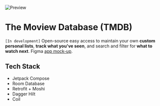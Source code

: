 ![Preview](https://github.com/user-attachments/assets/3ecb0c94-380f-44ab-93cc-d8d1c38bf2ee)

# The Moview Database (TMDB)
`[In development]`
Open-source easy access to maintain your own **custom personal lists**, **track what you've seen**, and search and filter for **what to watch next**. Figma [app mock-up](https://www.figma.com/design/0QLq5N267sWYTKCgPKvbEJ/TMDB?node-id=0-1&t=Jc22sjAwQp3cw4Ti-1).

## Tech Stack
- Jetpack Compose
- Room Database
- Retrofit + Moshi
- Dagger Hilt
- Coil
